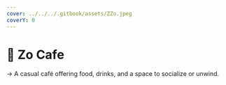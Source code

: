 ```yaml
---
cover: ../../../.gitbook/assets/ZZo.jpeg
coverY: 0
---
```


# 📍 Zo Cafe

→ A casual café offering food, drinks, and a space to socialize or unwind.
